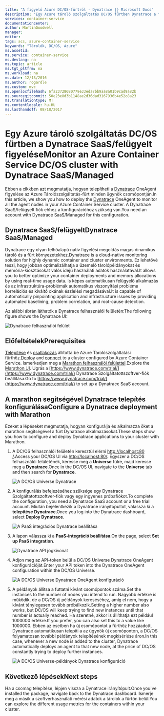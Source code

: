 ```yaml
---
title: "A figyelő Azure DC/OS-fürtről - Dynatrace |} Microsoft Docs"
description: "Egy Azure tároló szolgáltatás DC/OS fürtben Dynatrace a figyelheti. A DC/OS Irányítópult segítségével telepítheti a Dynatrace OneAgent."
services: container-service
documentationcenter: 
author: MartinGoodwell
manager: 
editor: 
tags: acs, azure-container-service
keywords: "Tárolók, DC/OS, Azure"
ms.assetid: 
ms.service: container-service
ms.devlang: na
ms.topic: article
ms.tgt_pltfrm: na
ms.workload: na
ms.date: 12/13/2016
ms.author: rogardle
ms.custom: mvc
ms.openlocfilehash: 6fa23728680779e33eda7bb9aa8a01b9cad9a82b
ms.sourcegitcommit: 50e23e8d3b1148ae2d36dad3167936b4e52c8a23
ms.translationtype: MT
ms.contentlocale: hu-HU
ms.lasthandoff: 08/18/2017
---
```

# <a name="monitor-an-azure-container-service-dcos-cluster-with-dynatrace-saasmanaged"></a><span data-ttu-id="73f85-105">Egy Azure tároló szolgáltatás DC/OS fürtben a Dynatrace SaaS/felügyelt figyelése</span><span class="sxs-lookup"><span data-stu-id="73f85-105">Monitor an Azure Container Service DC/OS cluster with Dynatrace SaaS/Managed</span></span>
<span data-ttu-id="73f85-106">Ebben a cikkben azt megmutatja, hogyan telepítheti a [Dynatrace](https://www.dynatrace.com/) OneAgent figyelése az Azure Tárolószolgáltatás-fürt minden ügynök csomópontján.</span><span class="sxs-lookup"><span data-stu-id="73f85-106">In this article, we show you how to deploy the [Dynatrace](https://www.dynatrace.com/) OneAgent to monitor all the agent nodes in your Azure Container Service cluster.</span></span> <span data-ttu-id="73f85-107">A Dynatrace SaaS/felügyelt fiók ehhez a konfigurációhoz szükség van.</span><span class="sxs-lookup"><span data-stu-id="73f85-107">You need an account with Dynatrace SaaS/Managed for this configuration.</span></span> 

## <a name="dynatrace-saasmanaged"></a><span data-ttu-id="73f85-108">Dynatrace SaaS/felügyelt</span><span class="sxs-lookup"><span data-stu-id="73f85-108">Dynatrace SaaS/Managed</span></span>
<span data-ttu-id="73f85-109">Dynatrace egy olyan felhőalapú natív figyelési megoldás magas dinamikus tároló és a fürt környezetekhez.</span><span class="sxs-lookup"><span data-stu-id="73f85-109">Dynatrace is a cloud-native monitoring solution for highly dynamic container and cluster environments.</span></span> <span data-ttu-id="73f85-110">Ez lehetővé teszi, hogy jobban optimalizálhatja a üzemelő tárolópéldányokat és memória-kiosztásokat valós idejű használati adatok használatával.</span><span class="sxs-lookup"><span data-stu-id="73f85-110">It allows you to better optimize your container deployments and memory allocations by using real-time usage data.</span></span> <span data-ttu-id="73f85-111">Is képes automatikusan felügyelő alkalmazás és az infrastruktúra-problémák automatikus viszonyítási probléma korrelációs és kiváltó okának észlelési megadásával.</span><span class="sxs-lookup"><span data-stu-id="73f85-111">It is capable of automatically pinpointing application and infrastructure issues by providing automated baselining, problem correlation, and root-cause detection.</span></span>

<span data-ttu-id="73f85-112">Az alábbi ábrán láthatók a Dynatrace felhasználói felületén:</span><span class="sxs-lookup"><span data-stu-id="73f85-112">The following figure shows the Dynatrace UI:</span></span>

![Dynatrace felhasználói felület](./media/container-service-monitoring-dynatrace/dynatrace.png)

## <a name="prerequisites"></a><span data-ttu-id="73f85-114">Előfeltételek</span><span class="sxs-lookup"><span data-stu-id="73f85-114">Prerequisites</span></span> 
<span data-ttu-id="73f85-115">[Telepítése](container-service-deployment.md) és [csatlakozás](./../container-service-connect.md) állította be Azure Tárolószolgáltatási fürthöz.</span><span class="sxs-lookup"><span data-stu-id="73f85-115">[Deploy](container-service-deployment.md) and [connect](./../container-service-connect.md) to a cluster configured by Azure Container Service.</span></span> <span data-ttu-id="73f85-116">Ismerkedjen meg a [Marathon felhasználói felülettel](container-service-mesos-marathon-ui.md).</span><span class="sxs-lookup"><span data-stu-id="73f85-116">Explore the [Marathon UI](container-service-mesos-marathon-ui.md).</span></span> <span data-ttu-id="73f85-117">Ugrás a [https://www.dynatrace.com/trial/](https://www.dynatrace.com/trial/) Dynatrace Szolgáltatottszoftver-fiók beállítása.</span><span class="sxs-lookup"><span data-stu-id="73f85-117">Go to [https://www.dynatrace.com/trial/](https://www.dynatrace.com/trial/) to set up a Dynatrace SaaS account.</span></span>  

## <a name="configure-a-dynatrace-deployment-with-marathon"></a><span data-ttu-id="73f85-118">A marathon segítségével Dynatrace telepítés konfigurálása</span><span class="sxs-lookup"><span data-stu-id="73f85-118">Configure a Dynatrace deployment with Marathon</span></span>
<span data-ttu-id="73f85-119">Ezeket a lépéseket megmutatja, hogyan konfigurálja és alkalmazza őket a marathon segítségével a fürt Dynatrace alkalmazásokat.</span><span class="sxs-lookup"><span data-stu-id="73f85-119">These steps show you how to configure and deploy Dynatrace applications to your cluster with Marathon.</span></span>

1. <span data-ttu-id="73f85-120">A DC/OS felhasználói felületén keresztül elérni [http://localhost:80 /](http://localhost:80/).</span><span class="sxs-lookup"><span data-stu-id="73f85-120">Access your DC/OS UI via [http://localhost:80/](http://localhost:80/).</span></span> <span data-ttu-id="73f85-121">Egyszer a DC/OS felhasználói felületének, keresse meg a **Universe** fülre, majd keresse meg a **Dynatrace**.</span><span class="sxs-lookup"><span data-stu-id="73f85-121">Once in the DC/OS UI, navigate to the **Universe** tab and then search for **Dynatrace**.</span></span>

    ![A DC/OS Universe Dynatrace](./media/container-service-monitoring-dynatrace/dynatrace-universe.png)

2. <span data-ttu-id="73f85-123">A konfigurálás befejezéséhez szüksége egy Dynatrace Szolgáltatottszoftver-fiók vagy egy ingyenes próbafiókot.</span><span class="sxs-lookup"><span data-stu-id="73f85-123">To complete the configuration, you need a Dynatrace SaaS account or a free trial account.</span></span> <span data-ttu-id="73f85-124">Miután bejelentkezik a Dynatrace irányítópultot, válassza ki a **telepítése Dynatrace**.</span><span class="sxs-lookup"><span data-stu-id="73f85-124">Once you log into the Dynatrace dashboard, select **Deploy Dynatrace**.</span></span>

    ![A PaaS integrációs Dynatrace beállítása](./media/container-service-monitoring-dynatrace/setup-paas.png)

3. <span data-ttu-id="73f85-126">A lapon válassza ki a **PaaS-integráció beállítása**.</span><span class="sxs-lookup"><span data-stu-id="73f85-126">On the page, select **Set up PaaS integration**.</span></span> 

    ![Dynatrace API jogkivonat](./media/container-service-monitoring-dynatrace/api-token.png) 

4. <span data-ttu-id="73f85-128">Adjon meg az API-token belül a DC/OS Universe Dynatrace OneAgent konfigurációját.</span><span class="sxs-lookup"><span data-stu-id="73f85-128">Enter your API token into the Dynatrace OneAgent configuration within the DC/OS Universe.</span></span> 

    ![A DC/OS Universe Dynatrace OneAgent konfiguráció](./media/container-service-monitoring-dynatrace/dynatrace-config.png)

5. <span data-ttu-id="73f85-130">A példányok állítsa a futtatni kívánt csomópontok száma.</span><span class="sxs-lookup"><span data-stu-id="73f85-130">Set the instances to the number of nodes you intend to run.</span></span> <span data-ttu-id="73f85-131">Nagyobb értékre is működik, de a DC/OS új példányok kereséséhez, amíg el nem, hogy a kívánt ténylegesen tovább próbálkozik.</span><span class="sxs-lookup"><span data-stu-id="73f85-131">Setting a higher number also works, but DC/OS will keep trying to find new instances until that number is actually reached.</span></span> <span data-ttu-id="73f85-132">Ha szeretné, akkor is állíthatja ezt például 1000000 értékre.</span><span class="sxs-lookup"><span data-stu-id="73f85-132">If you prefer, you can also set this to a value like 1000000.</span></span> <span data-ttu-id="73f85-133">Ebben az esetben ha új csomópontot a fürthöz hozzáadott, Dynatrace automatikusan telepíti a az ügynök új csomóponton, a DC/OS folyamatosan további példányok telepítésének megkísérlése áron.</span><span class="sxs-lookup"><span data-stu-id="73f85-133">In this case, whenever a new node is added to the cluster, Dynatrace automatically deploys an agent to that new node, at the price of DC/OS constantly trying to deploy further instances.</span></span>

    ![A DC/OS Universe-példányok Dynatrace konfiguráció](./media/container-service-monitoring-dynatrace/dynatrace-config2.png)

## <a name="next-steps"></a><span data-ttu-id="73f85-135">Következő lépések</span><span class="sxs-lookup"><span data-stu-id="73f85-135">Next steps</span></span>

<span data-ttu-id="73f85-136">Ha a csomag telepítése, lépjen vissza a Dynatrace irányítópult.</span><span class="sxs-lookup"><span data-stu-id="73f85-136">Once you've installed the package, navigate back to the Dynatrace dashboard.</span></span> <span data-ttu-id="73f85-137">Ismerje meg a másik a szoftverhasználati mérési adatok a tárolók a fürtön belül.</span><span class="sxs-lookup"><span data-stu-id="73f85-137">You can explore the different usage metrics for the containers within your cluster.</span></span> 